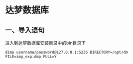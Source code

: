 # 达梦数据库

## 一、导入语句

进入到达梦数据库安装目录中的bin目录下

```shell
dimp username/password@127.0.0.1:5236 DIRECTORY=/opt/dm FILE=imp_exp.dmp FULL=Y 
```


